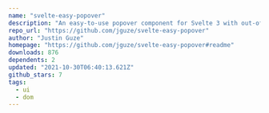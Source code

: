 ```yaml
---
name: "svelte-easy-popover"
description: "An easy-to-use popover component for Svelte 3 with out-of-the-box functionality."
repo_url: "https://github.com/jguze/svelte-easy-popover"
author: "Justin Guze"
homepage: "https://github.com/jguze/svelte-easy-popover#readme"
downloads: 876
dependents: 2
updated: "2021-10-30T06:40:13.621Z"
github_stars: 7
tags: 
  - ui
  - dom
---
```

